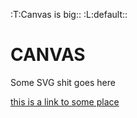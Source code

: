 :T:Canvas is big::
:L:default::

# CANVAS

Some SVG shit goes here

[this is a link to some place](https://google.com)
